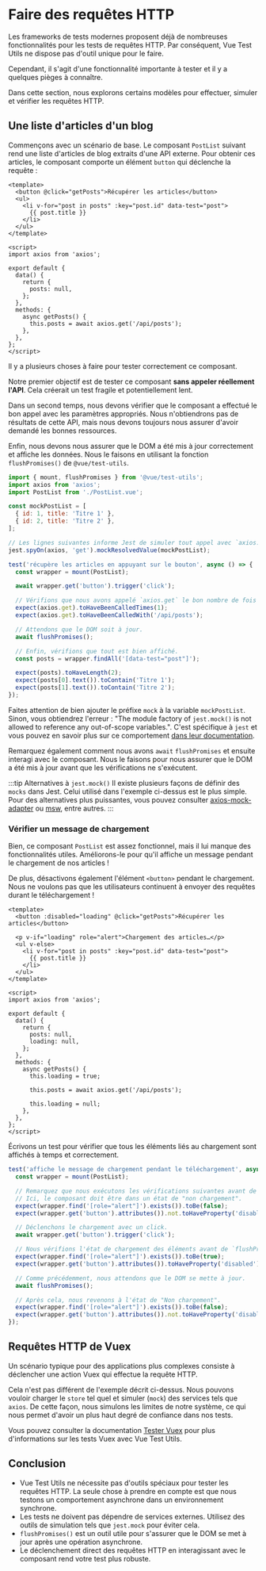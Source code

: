 # Faire des requêtes HTTP

Les frameworks de tests modernes proposent déjà de nombreuses fonctionnalités pour les tests de requêtes HTTP. Par conséquent, Vue Test Utils ne dispose pas d'outil unique pour le faire.

Cependant, il s'agit d'une fonctionnalité importante à tester et il y a quelques pièges à connaître.

Dans cette section, nous explorons certains modèles pour effectuer, simuler et vérifier les requêtes HTTP.

## Une liste d'articles d'un blog

Commençons avec un scénario de base. Le composant `PostList` suivant rend une liste d'articles de blog extraits d'une API externe. Pour obtenir ces articles, le composant comporte un élément `button` qui déclenche la requête :

```vue
<template>
  <button @click="getPosts">Récupérer les articles</button>
  <ul>
    <li v-for="post in posts" :key="post.id" data-test="post">
      {{ post.title }}
    </li>
  </ul>
</template>

<script>
import axios from 'axios';

export default {
  data() {
    return {
      posts: null,
    };
  },
  methods: {
    async getPosts() {
      this.posts = await axios.get('/api/posts');
    },
  },
};
</script>
```

Il y a plusieurs choses à faire pour tester correctement ce composant.

Notre premier objectif est de tester ce composant **sans appeler réellement l'API**. Cela créerait un test fragile et potentiellement lent.

Dans un second temps, nous devons vérifier que le composant a effectué le bon appel avec les paramètres appropriés. Nous n'obtiendrons pas de résultats de cette API, mais nous devons toujours nous assurer d'avoir demandé les bonnes ressources.

Enfin, nous devons nous assurer que le DOM a été mis à jour correctement et affiche les données. Nous le faisons en utilisant la fonction `flushPromises()` de `@vue/test-utils`.

```js
import { mount, flushPromises } from '@vue/test-utils';
import axios from 'axios';
import PostList from './PostList.vue';

const mockPostList = [
  { id: 1, title: 'Titre 1' },
  { id: 2, title: 'Titre 2' },
];

// Les lignes suivantes informe Jest de simuler tout appel avec `axios.get` et de retourner `mockPockList` à la place.
jest.spyOn(axios, 'get').mockResolvedValue(mockPostList);

test('récupère les articles en appuyant sur le bouton', async () => {
  const wrapper = mount(PostList);

  await wrapper.get('button').trigger('click');

  // Vérifions que nous avons appelé `axios.get` le bon nombre de fois et avec les bons paramètres.
  expect(axios.get).toHaveBeenCalledTimes(1);
  expect(axios.get).toHaveBeenCalledWith('/api/posts');

  // Attendons que le DOM soit à jour.
  await flushPromises();

  // Enfin, vérifions que tout est bien affiché.
  const posts = wrapper.findAll('[data-test="post"]');

  expect(posts).toHaveLength(2);
  expect(posts[0].text()).toContain('Titre 1');
  expect(posts[1].text()).toContain('Titre 2');
});
```

Faites attention de bien ajouter le préfixe `mock` à la variable `mockPostList`. Sinon, vous obtiendrez l'erreur : "The module factory of `jest.mock()` is not allowed to reference any out-of-scope variables.". C'est spécifique à `jest` et vous pouvez en savoir plus sur ce comportement [dans leur documentation](https://jestjs.io/fr/docs/es6-class-mocks#calling-jestmock-with-the-module-factory-parameter).

Remarquez également comment nous avons `await` `flushPromises` et ensuite interagi avec le composant. Nous le faisons pour nous assurer que le DOM a été mis à jour avant que les vérifications ne s'exécutent.

:::tip Alternatives à `jest.mock()`
Il existe plusieurs façons de définir des `mocks` dans Jest. Celui utilisé dans l'exemple ci-dessus est le plus simple. Pour des alternatives plus puissantes, vous pouvez consulter [axios-mock-adapter](https://github.com/ctimmerm/axios-mock-adapter) ou [msw](https://github.com/mswjs/msw), entre autres.
:::

### Vérifier un message de chargement

Bien, ce composant `PostList` est assez fonctionnel, mais il lui manque des fonctionnalités utiles. Améliorons-le pour qu'il affiche un message pendant le chargement de nos articles !

De plus, désactivons également l'élément `<button>` pendant le chargement. Nous ne voulons pas que les utilisateurs continuent à envoyer des requêtes durant le téléchargement !

```vue {2,4,19,24,28}
<template>
  <button :disabled="loading" @click="getPosts">Récupérer les articles</button>

  <p v-if="loading" role="alert">Chargement des articles…</p>
  <ul v-else>
    <li v-for="post in posts" :key="post.id" data-test="post">
      {{ post.title }}
    </li>
  </ul>
</template>

<script>
import axios from 'axios';

export default {
  data() {
    return {
      posts: null,
      loading: null,
    };
  },
  methods: {
    async getPosts() {
      this.loading = true;

      this.posts = await axios.get('/api/posts');

      this.loading = null;
    },
  },
};
</script>
```

Écrivons un test pour vérifier que tous les éléments liés au chargement sont affichés à temps et correctement.

```js
test('affiche le message de chargement pendant le téléchargement', async () => {
  const wrapper = mount(PostList);

  // Remarquez que nous exécutons les vérifications suivantes avant de cliquer sur le bouton.
  // Ici, le composant doit être dans un état de "non chargement".
  expect(wrapper.find('[role="alert"]').exists()).toBe(false);
  expect(wrapper.get('button').attributes()).not.toHaveProperty('disabled');

  // Déclenchons le chargement avec un click.
  await wrapper.get('button').trigger('click');

  // Nous vérifions l'état de chargement des éléments avant de `flushPromises`.
  expect(wrapper.find('[role="alert"]').exists()).toBe(true);
  expect(wrapper.get('button').attributes()).toHaveProperty('disabled');

  // Comme précédemment, nous attendons que le DOM se mette à jour.
  await flushPromises();

  // Après cela, nous revenons à l'état de "Non chargement".
  expect(wrapper.find('[role="alert"]').exists()).toBe(false);
  expect(wrapper.get('button').attributes()).not.toHaveProperty('disabled');
});
```

## Requêtes HTTP de Vuex

Un scénario typique pour des applications plus complexes consiste à déclencher une action Vuex qui effectue la requête HTTP.

Cela n'est pas différent de l'exemple décrit ci-dessus. Nous pouvons vouloir charger le `store` tel quel et simuler (`mock`) des services tels que `axios`. De cette façon, nous simulons les limites de notre système, ce qui nous permet d'avoir un plus haut degré de confiance dans nos tests.

Vous pouvez consulter la documentation [Tester Vuex](vuex.md) pour plus d'informations sur les tests Vuex avec Vue Test Utils.

## Conclusion

- Vue Test Utils ne nécessite pas d'outils spéciaux pour tester les requêtes HTTP. La seule chose à prendre en compte est que nous testons un comportement asynchrone dans un environnement synchrone.
- Les tests ne doivent pas dépendre de services externes. Utilisez des outils de simulation tels que `jest.mock` pour éviter cela.
- `flushPromises()` est un outil utile pour s'assurer que le DOM se met à jour après une opération asynchrone.
- Le déclenchement direct des requêtes HTTP en interagissant avec le composant rend votre test plus robuste.
